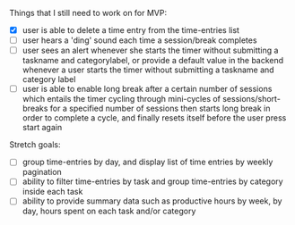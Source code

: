 Things that I still need to work on for MVP:
- [x] user is able to delete a time entry from the time-entries list
- [ ] user hears a 'ding' sound each time a session/break completes
- [ ] user sees an alert whenever she starts the timer without submitting a taskname and categorylabel, or provide a default value in the backend whenever a user starts the timer without submitting a taskname and category label
- [ ] user is able to enable long break after a certain number of sessions which entails the timer cycling through mini-cycles of sessions/short-breaks for a specified number of sessions then starts long break in order to complete a cycle, and finally resets itself before the user press start again

Stretch goals:
- [ ] group time-entries by day, and display list of time entries by weekly pagination
- [ ] ability to filter time-entries by task and group time-entries by category inside each task
- [ ] ability to provide summary data such as productive hours by week, by day, hours spent on each task and/or category